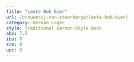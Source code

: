 ```yaml
---
title: "Leute Bok Bier"
url: /brouwerij-van-steenberge/leute-bok-bier/
category: German Lager
style: Traditional German-Style Bock
abv: 7.5
ibu: 0
srm: 0
upc: 0
---
```


